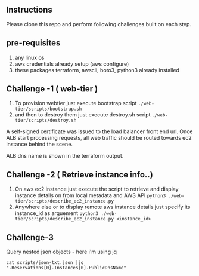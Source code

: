 ## Instructions

Please clone this repo and perform following challenges built on each step.

## pre-requisites

1. any linux os
1. aws credentials already setup (aws configure)
1. these packages terraform, awscli, boto3, python3 already installed

## Challenge -1 ( web-tier )

1. To provision webtier just execute bootstrap script 
  ```./web-tier/scripts/bootstrap.sh```
1. and then to destroy them just execute destroy.sh script
  `./web-tier/scripts/destroy.sh`

A self-signed certificate was issued to the load balancer front end url.
Once ALB start processing requests, all web traffic should be routed towards ec2 instance behind the scene.

ALB dns name is shown in the terraform output.

## Challenge -2 ( Retrieve instance info..)

1. On aws ec2 instance just execute the script to retrieve and display instance details on from local metadata and AWS API
  ```python3 ./web-tier/scripts/describe_ec2_instance.py```
1. Anywhere else or to display remote aws instance details just specify its instance_id as arguement
  ```python3 ./web-tier/scripts/describe_ec2_instance.py <instance_id>```
    
## Challenge-3
Query nested json objects - here i'm using jq

```cat scripts/json-txt.json |jq ".Reservations[0].Instances[0].PublicDnsName"```
